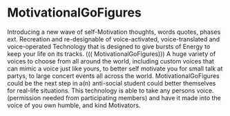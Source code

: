 # MotivationalGoFigures
Introducing a new wave of self-Motivation thoughts, words quotes, phases ext. Recreation and re-designable of voice-activated, voice-translated and voice-operated Technology that is designed to give bursts of Energy to keep your life on its tracks. ((( MotivationalGoFigures))) A huge variety of voices to choose from all around the world, including custom voices that can mimic a voice just like yours, to better self motivate you for small talk at partys, to large concert events all across the world. MotivationalGoFigures could be the next step in a(n) anti-social student could better themselves for real-life situations. This technology is able to take any persons voice. (permission needed from participating members) and have it made into the voice of you own humble, and kind Motivators. 
